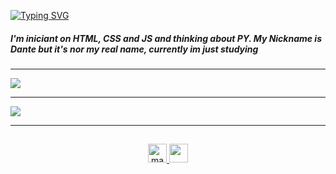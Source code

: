 <a href="https://github.com/magiaMagica"><img src="https://readme-typing-svg.demolab.com?font=Quicksand&weight=100&size=30&pause=1000&color=7B0CF7&width=435&lines=About+%22Dante%22" alt="Typing SVG" /></a>
<h5>I'm iniciant on HTML, CSS and JS and thinking about PY. My Nickname is Dante but it's nor my real name, currently im just studying</h5>

<hr>
<a href= "https://discord.com/users/295202696057716736"><img src="https://lanyard.cnrad.dev/api/295202696057716736?bg=151515&borderRadius=10px&idleMessage=Currently+Offline"/>

<hr> 

<div>
<a href= "https://github.com/magiaMagica"> <img src= "https://streak-stats.demolab.com?user=magiaMagica&theme=midnight-purple&border_radius=10&mode=weekly&border=EBDCE7">
<hr>
 
</div>


##
<div style="display: inline_block" align="center">

<img height= "30" width= "30" alt= "magia-html" src="https://cdn.jsdelivr.net/gh/devicons/devicon/icons/html5/html5-original.svg"/>
<img height= "30" width= "30" src="https://cdn.jsdelivr.net/gh/devicons/devicon/icons/css3/css3-original.svg" />